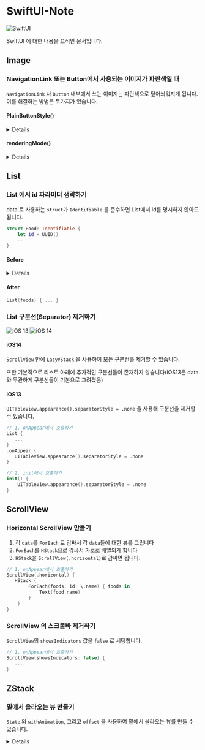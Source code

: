# SwiftUI-Note

![SwiftUI](https://img.shields.io/badge/SwiftUI-blue?style=for-the-badge&logo=swift&logoColor=white)

SwiftUI 에 대한 내용을 끄적인 문서입니다.

## Image

### NavigationLink 또는 Button에서 사용되는 이미지가 파란색일 때

`NavigationLink` 나 `Button` 내부에서 쓰는 이미지는 파란색으로 덮어씌워지게 됩니다. 이를 해결하는 방법은 두가지가 있습니다.

#### PlainButtonStyle()

<details>

```swift
NavigationLink(destination: ...) {
    Image(...)
}
.buttonStyle(PlainButtonStyle())


Button(action: ...) {
    Image(...)
}
.buttonStyle(PlainButtonStyle())
```

</details>

#### renderingMode()

<details>

```swift
NavigationLink(destination: ...) {
    Image(...)
        .renderingMode(.original)
}
```

</details>


## List

### List 에서 id 파라미터 생략하기

data 로 사용하는 `struct`가 `Identifiable` 를 준수하면 List에서 id를 명시하지 않아도 됩니다.

```swift
struct Food: Identifiable {
    let id = UUID()
    ...
}
```

#### Before

<details>

```swift
List(foods, id: \.name) { ... }
```

</details>

#### After

```swift
List(foods) { ... }
```

### List 구분선(Separator) 제거하기

![iOS 13](https://img.shields.io/badge/iOS_13-999999?style=for-the-badge&logo=apple&logoColor=white)
![iOS 14](https://img.shields.io/badge/iOS_14-e4405f?style=for-the-badge&logo=apple&logoColor=white)

#### iOS14

`ScrollView` 안에 `LazyVStack` 을 사용하여 모든 구분선를 제거할 수 있습니다.

또한 기본적으로 리스트 아래에 추가적인 구분선들이 존재하지 않습니다(iOS13은 data와 무관하게 구분선들이 기본으로 그려졌음)

#### iOS13
`UITableView.appearance().separatorStyle = .none` 을 사용해 구분선을 제거할 수 있습니다.
```swift
// 1. onAppear에서 호출하기
List {
   ...
}
.onAppear {
   UITableView.appearance().separatorStyle = .none
}

// 2. init에서 호출하기
init() {
    UITableView.appearance().separatorStyle = .none
}
```

## ScrollView

### Horizontal ScrollView 만들기

1. 각 `data`를 `ForEach` 로 감싸서 각 `data`들에 대한 뷰를 그립니다
2. `ForEach`를 `HStack`으로 감싸서 가로로 배열되게 합니다
3. `HStack`을 `ScrollView(.horizontal)`로 감싸면 됩니다.

```swift
// 1. onAppear에서 호출하기
ScrollView(.horizontal) {
   HStack {
        ForEach(foods, id: \.name) { foods in
            Text(food.name)
        }
    }
}
```

### ScrollView 의 스크롤바 제거하기
`ScrollView`의 `showsIndicators` 값을 `false` 로 세팅합니다.

```swift
// 1. onAppear에서 호출하기
ScrollView(showsIndicators: false) {
   ...
}
```

## ZStack

### 밑에서 올라오는 뷰 만들기
`State` 와 `withAnimation`, 그리고 `offset` 을 사용하여 밑에서 올라오는 뷰를 만들 수 있습니다.

<details>
    
```swift
struct BelowView: View {
    @State var showingUpper: Bool = false   // 1. 뷰를 올릴지 내릴지 결정할 State 값 
    
    var body: some View {
        ZStack {
            Text("Show upper view")
                .onTapGesture {             // 2. "보여주기"를 탭했을 때 State 값을 true로 변경
                    withAnimation {
                        showingUpper = true
                    }
                }
            
            UpperView(showingUpper: $showingUpper)  // 3. 위로 올라올 뷰는 State 값을 바인딩
                // 4. 뷰 오프셋의 y값을 State 값에 따라 바뀌도로 함 (true이면 y = 0, false 이면 y = 스크린 높이)
                .offset(x: 0, y: showingUpper ? 0 : UIScreen.main.bounds.height)
        }
    }
}

struct UpperView: View {
    @Binding var showingUpper: Bool         // 5. (3)번에서 바인딩한 프로퍼티
    
    var body: some View {
        Text("Hide upper view")
            .onTapGesture {                 // 6. 바인딩 값을 false로 변경하여  (4)번의 오프셋 값으 변경
                withAnimation {
                    showingUpper = false
                }
            }
    }
}
```

</details>
